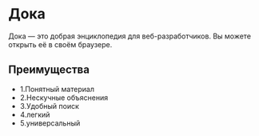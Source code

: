 # Дока
Дока — это добрая энциклопедия для веб-разработчиков. Вы можете открыть её в своём браузере.

## Преимущества
- 1.Понятный материал
- 2.Нескучные объяснения
- 3.Удобный поиск
- 4.легкий
- 5.универсальный
